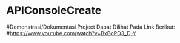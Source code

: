 # APIConsoleCreate
#Demonstrasi/Dokumentasi Project Dapat Dilihat Pada Link Berikut:
#https://www.youtube.com/watch?v=BxBoPD3_D-Y
